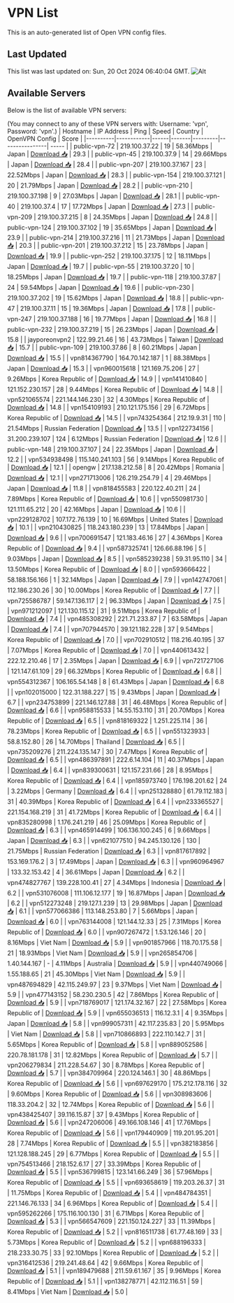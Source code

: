 # VPN List

This is an auto-generated list of Open VPN config files.

## Last Updated

This list was last updated on: Sun, 20 Oct 2024 06:40:04 GMT.
![Alt](https://repobeats.axiom.co/api/embed/186b98318ef1479477931607c1ad7d823f12451f.svg "Repobeats analytics image")

## Available Servers

Below is the list of available VPN servers:

(You may connect to any of these VPN servers with: Username: 'vpn', Password: 'vpn'.)
| Hostname | IP Address | Ping | Speed | Country | OpenVPN Config | Score |
|----------|------------|------|-------|---------|----------------| ----- |
| public-vpn-72 | 219.100.37.22 | 19 | 58.36Mbps | Japan | [Download 📥](./configs/server_0_JP.ovpn) | 29.3 |
| public-vpn-45 | 219.100.37.9 | 14 | 29.66Mbps | Japan | [Download 📥](./configs/server_1_JP.ovpn) | 28.4 |
| public-vpn-207 | 219.100.37.167 | 23 | 22.52Mbps | Japan | [Download 📥](./configs/server_2_JP.ovpn) | 28.3 |
| public-vpn-154 | 219.100.37.121 | 20 | 21.79Mbps | Japan | [Download 📥](./configs/server_3_JP.ovpn) | 28.2 |
| public-vpn-210 | 219.100.37.198 | 9 | 27.03Mbps | Japan | [Download 📥](./configs/server_4_JP.ovpn) | 28.1 |
| public-vpn-40 | 219.100.37.4 | 17 | 17.72Mbps | Japan | [Download 📥](./configs/server_5_JP.ovpn) | 27.3 |
| public-vpn-209 | 219.100.37.215 | 8 | 24.35Mbps | Japan | [Download 📥](./configs/server_6_JP.ovpn) | 24.8 |
| public-vpn-124 | 219.100.37.102 | 19 | 35.65Mbps | Japan | [Download 📥](./configs/server_7_JP.ovpn) | 23.9 |
| public-vpn-214 | 219.100.37.216 | 11 | 21.73Mbps | Japan | [Download 📥](./configs/server_8_JP.ovpn) | 20.3 |
| public-vpn-201 | 219.100.37.212 | 15 | 23.78Mbps | Japan | [Download 📥](./configs/server_9_JP.ovpn) | 19.9 |
| public-vpn-252 | 219.100.37.175 | 12 | 18.11Mbps | Japan | [Download 📥](./configs/server_10_JP.ovpn) | 19.7 |
| public-vpn-55 | 219.100.37.20 | 10 | 18.25Mbps | Japan | [Download 📥](./configs/server_11_JP.ovpn) | 19.7 |
| public-vpn-118 | 219.100.37.87 | 24 | 59.54Mbps | Japan | [Download 📥](./configs/server_12_JP.ovpn) | 19.6 |
| public-vpn-230 | 219.100.37.202 | 19 | 15.62Mbps | Japan | [Download 📥](./configs/server_13_JP.ovpn) | 18.8 |
| public-vpn-47 | 219.100.37.11 | 15 | 19.36Mbps | Japan | [Download 📥](./configs/server_14_JP.ovpn) | 17.8 |
| public-vpn-247 | 219.100.37.188 | 16 | 19.77Mbps | Japan | [Download 📥](./configs/server_15_JP.ovpn) | 16.8 |
| public-vpn-232 | 219.100.37.219 | 15 | 26.23Mbps | Japan | [Download 📥](./configs/server_16_JP.ovpn) | 15.8 |
| jayporeonvpn2 | 122.99.21.46 | 16 | 43.73Mbps | Taiwan | [Download 📥](./configs/server_17_TW.ovpn) | 15.7 |
| public-vpn-109 | 219.100.37.86 | 8 | 60.21Mbps | Japan | [Download 📥](./configs/server_18_JP.ovpn) | 15.5 |
| vpn814367790 | 164.70.142.187 | 1 | 88.38Mbps | Japan | [Download 📥](./configs/server_19_JP.ovpn) | 15.3 |
| vpn960015618 | 121.169.75.206 | 27 | 9.26Mbps | Korea Republic of | [Download 📥](./configs/server_20_KR.ovpn) | 14.9 |
| vpn141410840 | 121.152.230.157 | 28 | 9.44Mbps | Korea Republic of | [Download 📥](./configs/server_21_KR.ovpn) | 14.8 |
| vpn521065574 | 221.144.146.230 | 32 | 4.30Mbps | Korea Republic of | [Download 📥](./configs/server_22_KR.ovpn) | 14.8 |
| vpn154109193 | 210.121.175.156 | 29 | 6.72Mbps | Korea Republic of | [Download 📥](./configs/server_23_KR.ovpn) | 14.5 |
| vpn743254364 | 212.19.9.31 | 110 | 21.54Mbps | Russian Federation | [Download 📥](./configs/server_24_RU.ovpn) | 13.5 |
| vpn122734156 | 31.200.239.107 | 124 | 6.12Mbps | Russian Federation | [Download 📥](./configs/server_25_RU.ovpn) | 12.6 |
| public-vpn-148 | 219.100.37.107 | 24 | 22.35Mbps | Japan | [Download 📥](./configs/server_26_JP.ovpn) | 12.2 |
| vpn534938498 | 115.140.241.103 | 56 | 9.14Mbps | Korea Republic of | [Download 📥](./configs/server_27_KR.ovpn) | 12.1 |
| opengw | 217.138.212.58 | 8 | 20.42Mbps | Romania | [Download 📥](./configs/server_28_RO.ovpn) | 12.1 |
| vpn271713006 | 126.219.254.79 | 4 | 29.46Mbps | Japan | [Download 📥](./configs/server_29_JP.ovpn) | 11.8 |
| vpn818455583 | 220.122.40.211 | 24 | 7.89Mbps | Korea Republic of | [Download 📥](./configs/server_30_KR.ovpn) | 10.6 |
| vpn550981730 | 121.111.65.212 | 20 | 42.16Mbps | Japan | [Download 📥](./configs/server_31_JP.ovpn) | 10.6 |
| vpn229128702 | 107.172.76.139 | 10 | 16.69Mbps | United States | [Download 📥](./configs/server_32_US.ovpn) | 10.1 |
| vpn210430825 | 118.243.180.239 | 13 | 17.84Mbps | Japan | [Download 📥](./configs/server_33_JP.ovpn) | 9.6 |
| vpn700691547 | 121.183.46.16 | 27 | 4.36Mbps | Korea Republic of | [Download 📥](./configs/server_34_KR.ovpn) | 9.4 |
| vpn587325741 | 126.66.88.196 | 5 | 9.03Mbps | Japan | [Download 📥](./configs/server_35_JP.ovpn) | 8.5 |
| vpn585239238 | 59.31.95.110 | 34 | 13.50Mbps | Korea Republic of | [Download 📥](./configs/server_36_KR.ovpn) | 8.0 |
| vpn593666422 | 58.188.156.166 | 1 | 32.14Mbps | Japan | [Download 📥](./configs/server_37_JP.ovpn) | 7.9 |
| vpn142747061 | 112.186.230.26 | 30 | 10.00Mbps | Korea Republic of | [Download 📥](./configs/server_38_KR.ovpn) | 7.7 |
| vpn725586787 | 59.147.136.117 | 2 | 96.33Mbps | Japan | [Download 📥](./configs/server_39_JP.ovpn) | 7.5 |
| vpn971212097 | 121.130.115.12 | 31 | 9.51Mbps | Korea Republic of | [Download 📥](./configs/server_40_KR.ovpn) | 7.4 |
| vpn485308292 | 221.71.233.87 | 7 | 63.58Mbps | Japan | [Download 📥](./configs/server_41_JP.ovpn) | 7.4 |
| vpn707944570 | 39.121.182.228 | 37 | 9.54Mbps | Korea Republic of | [Download 📥](./configs/server_42_KR.ovpn) | 7.0 |
| vpn702910512 | 118.216.40.195 | 37 | 7.07Mbps | Korea Republic of | [Download 📥](./configs/server_43_KR.ovpn) | 7.0 |
| vpn440613432 | 222.12.210.46 | 17 | 2.35Mbps | Japan | [Download 📥](./configs/server_44_JP.ovpn) | 6.9 |
| vpn721727106 | 121.147.61.109 | 29 | 66.32Mbps | Korea Republic of | [Download 📥](./configs/server_45_KR.ovpn) | 6.8 |
| vpn554312367 | 106.165.54.148 | 8 | 61.43Mbps | Japan | [Download 📥](./configs/server_46_JP.ovpn) | 6.8 |
| vpn102015000 | 122.31.188.227 | 15 | 9.43Mbps | Japan | [Download 📥](./configs/server_47_JP.ovpn) | 6.7 |
| vpn234753899 | 221.146.127.88 | 31 | 46.48Mbps | Korea Republic of | [Download 📥](./configs/server_48_KR.ovpn) | 6.6 |
| vpn958815533 | 14.55.153.110 | 31 | 20.70Mbps | Korea Republic of | [Download 📥](./configs/server_49_KR.ovpn) | 6.5 |
| vpn818169322 | 1.251.225.114 | 36 | 78.23Mbps | Korea Republic of | [Download 📥](./configs/server_50_KR.ovpn) | 6.5 |
| vpn551323933 | 58.8.152.80 | 26 | 14.70Mbps | Thailand | [Download 📥](./configs/server_51_TH.ovpn) | 6.5 |
| vpn735209276 | 211.224.135.147 | 30 | 7.47Mbps | Korea Republic of | [Download 📥](./configs/server_52_KR.ovpn) | 6.5 |
| vpn486397891 | 222.6.14.104 | 11 | 40.37Mbps | Japan | [Download 📥](./configs/server_53_JP.ovpn) | 6.4 |
| vpn839300631 | 121.157.231.66 | 28 | 8.95Mbps | Korea Republic of | [Download 📥](./configs/server_54_KR.ovpn) | 6.4 |
| vpn185973740 | 176.198.201.62 | 24 | 3.22Mbps | Germany | [Download 📥](./configs/server_55_DE.ovpn) | 6.4 |
| vpn251328880 | 61.79.112.183 | 31 | 40.39Mbps | Korea Republic of | [Download 📥](./configs/server_56_KR.ovpn) | 6.4 |
| vpn233365527 | 221.154.168.219 | 31 | 41.72Mbps | Korea Republic of | [Download 📥](./configs/server_57_KR.ovpn) | 6.4 |
| vpn835280998 | 1.176.241.219 | 46 | 25.09Mbps | Korea Republic of | [Download 📥](./configs/server_58_KR.ovpn) | 6.3 |
| vpn465914499 | 106.136.100.245 | 6 | 9.66Mbps | Japan | [Download 📥](./configs/server_59_JP.ovpn) | 6.3 |
| vpn621077510 | 94.245.130.126 | 130 | 21.75Mbps | Russian Federation | [Download 📥](./configs/server_60_RU.ovpn) | 6.3 |
| vpn817617892 | 153.169.176.2 | 3 | 17.49Mbps | Japan | [Download 📥](./configs/server_61_JP.ovpn) | 6.3 |
| vpn960964967 | 133.32.153.42 | 4 | 36.61Mbps | Japan | [Download 📥](./configs/server_62_JP.ovpn) | 6.2 |
| vpn474827767 | 139.228.100.41 | 27 | 4.34Mbps | Indonesia | [Download 📥](./configs/server_63_ID.ovpn) | 6.2 |
| vpn531076008 | 111.106.12.177 | 19 | 16.87Mbps | Japan | [Download 📥](./configs/server_64_JP.ovpn) | 6.2 |
| vpn512273248 | 219.127.1.239 | 13 | 29.98Mbps | Japan | [Download 📥](./configs/server_65_JP.ovpn) | 6.1 |
| vpn577066386 | 113.148.253.80 | 7 | 5.66Mbps | Japan | [Download 📥](./configs/server_66_JP.ovpn) | 6.0 |
| vpn763144008 | 121.144.12.33 | 25 | 7.31Mbps | Korea Republic of | [Download 📥](./configs/server_67_KR.ovpn) | 6.0 |
| vpn907267472 | 1.53.126.146 | 20 | 8.16Mbps | Viet Nam | [Download 📥](./configs/server_68_VN.ovpn) | 5.9 |
| vpn901857966 | 118.70.175.58 | 21 | 18.93Mbps | Viet Nam | [Download 📥](./configs/server_69_VN.ovpn) | 5.9 |
| vpn265854706 | 1.40.144.167 | - | 4.11Mbps | Australia | [Download 📥](./configs/server_70_AU.ovpn) | 5.9 |
| vpn440749066 | 1.55.188.65 | 21 | 45.30Mbps | Viet Nam | [Download 📥](./configs/server_71_VN.ovpn) | 5.9 |
| vpn487694829 | 42.115.249.97 | 23 | 9.37Mbps | Viet Nam | [Download 📥](./configs/server_72_VN.ovpn) | 5.9 |
| vpn477143152 | 58.230.230.5 | 42 | 7.86Mbps | Korea Republic of | [Download 📥](./configs/server_73_KR.ovpn) | 5.9 |
| vpn718769017 | 121.174.32.167 | 22 | 27.58Mbps | Korea Republic of | [Download 📥](./configs/server_74_KR.ovpn) | 5.9 |
| vpn655036513 | 116.12.3.1 | 4 | 9.35Mbps | Japan | [Download 📥](./configs/server_75_JP.ovpn) | 5.8 |
| vpn999057311 | 42.117.235.83 | 20 | 5.95Mbps | Viet Nam | [Download 📥](./configs/server_76_VN.ovpn) | 5.8 |
| vpn710866893 | 222.110.142.7 | 31 | 5.65Mbps | Korea Republic of | [Download 📥](./configs/server_77_KR.ovpn) | 5.8 |
| vpn889052586 | 220.78.181.178 | 31 | 12.82Mbps | Korea Republic of | [Download 📥](./configs/server_78_KR.ovpn) | 5.7 |
| vpn206279834 | 211.228.54.67 | 30 | 8.78Mbps | Korea Republic of | [Download 📥](./configs/server_79_KR.ovpn) | 5.7 |
| vpn384709964 | 220.124.146.1 | 30 | 48.86Mbps | Korea Republic of | [Download 📥](./configs/server_80_KR.ovpn) | 5.6 |
| vpn697629170 | 175.212.178.116 | 32 | 9.60Mbps | Korea Republic of | [Download 📥](./configs/server_81_KR.ovpn) | 5.6 |
| vpn308983606 | 118.33.204.2 | 32 | 12.74Mbps | Korea Republic of | [Download 📥](./configs/server_82_KR.ovpn) | 5.6 |
| vpn438425407 | 39.116.15.87 | 37 | 9.43Mbps | Korea Republic of | [Download 📥](./configs/server_83_KR.ovpn) | 5.6 |
| vpn247206006 | 49.166.108.146 | 41 | 17.76Mbps | Korea Republic of | [Download 📥](./configs/server_84_KR.ovpn) | 5.6 |
| vpn179440909 | 119.201.95.201 | 28 | 7.74Mbps | Korea Republic of | [Download 📥](./configs/server_85_KR.ovpn) | 5.5 |
| vpn382183856 | 121.128.188.245 | 29 | 6.77Mbps | Korea Republic of | [Download 📥](./configs/server_86_KR.ovpn) | 5.5 |
| vpn754513466 | 218.152.6.17 | 27 | 33.39Mbps | Korea Republic of | [Download 📥](./configs/server_87_KR.ovpn) | 5.5 |
| vpn536799815 | 123.141.66.249 | 36 | 57.96Mbps | Korea Republic of | [Download 📥](./configs/server_88_KR.ovpn) | 5.5 |
| vpn693658619 | 119.203.26.37 | 31 | 11.75Mbps | Korea Republic of | [Download 📥](./configs/server_89_KR.ovpn) | 5.4 |
| vpn484784351 | 221.146.76.133 | 34 | 6.96Mbps | Korea Republic of | [Download 📥](./configs/server_90_KR.ovpn) | 5.4 |
| vpn595262266 | 175.116.100.130 | 31 | 6.71Mbps | Korea Republic of | [Download 📥](./configs/server_91_KR.ovpn) | 5.3 |
| vpn566547609 | 221.150.124.227 | 33 | 11.39Mbps | Korea Republic of | [Download 📥](./configs/server_92_KR.ovpn) | 5.2 |
| vpn816511738 | 61.77.48.169 | 33 | 5.73Mbps | Korea Republic of | [Download 📥](./configs/server_93_KR.ovpn) | 5.2 |
| vpn688196333 | 218.233.30.75 | 33 | 92.10Mbps | Korea Republic of | [Download 📥](./configs/server_94_KR.ovpn) | 5.2 |
| vpn316412536 | 219.241.48.64 | 42 | 9.66Mbps | Korea Republic of | [Download 📥](./configs/server_95_KR.ovpn) | 5.1 |
| vpn189479688 | 211.59.61.167 | 35 | 9.96Mbps | Korea Republic of | [Download 📥](./configs/server_96_KR.ovpn) | 5.1 |
| vpn138278771 | 42.112.116.51 | 59 | 8.41Mbps | Viet Nam | [Download 📥](./configs/server_97_VN.ovpn) | 5.0 |
